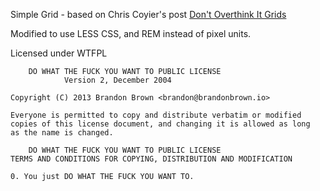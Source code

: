 Simple Grid - based on Chris Coyier's post [Don't Overthink It Grids](http://css-tricks.com/dont-overthink-it-grids/)

Modified to use LESS CSS, and REM instead of pixel units.

Licensed under WTFPL

        DO WHAT THE FUCK YOU WANT TO PUBLIC LICENSE
                Version 2, December 2004

    Copyright (C) 2013 Brandon Brown <brandon@brandonbrown.io>

    Everyone is permitted to copy and distribute verbatim or modified
    copies of this license document, and changing it is allowed as long
    as the name is changed.

        DO WHAT THE FUCK YOU WANT TO PUBLIC LICENSE
    TERMS AND CONDITIONS FOR COPYING, DISTRIBUTION AND MODIFICATION

    0. You just DO WHAT THE FUCK YOU WANT TO.